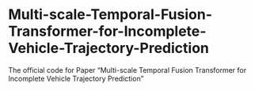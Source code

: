 # Multi-scale-Temporal-Fusion-Transformer-for-Incomplete-Vehicle-Trajectory-Prediction
The official code for Paper “Multi-scale Temporal Fusion Transformer for Incomplete Vehicle Trajectory Prediction”
